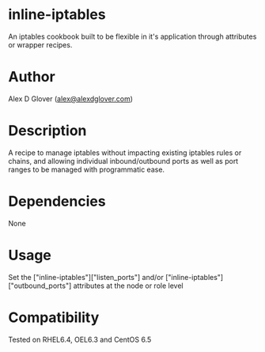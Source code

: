 inline-iptables
===============

An iptables cookbook built to be flexible in it's application through attributes or wrapper recipes.

Author
======

Alex D Glover (alex@alexdglover.com)

Description
===========

A recipe to manage iptables without impacting existing iptables rules or chains, and allowing individual inbound/outbound ports as well as port ranges to be managed with programmatic ease.


Dependencies
============

None

Usage
=====

Set the ["inline-iptables"]["listen_ports"] and/or ["inline-iptables"]["outbound_ports"] attributes at the node or role level

Compatibility
=============

Tested on RHEL6.4, OEL6.3 and CentOS 6.5

